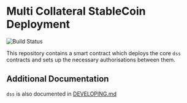 # Multi Collateral StableCoin Deployment
![Build Status](https://github.com/indefibank/dss-deploy/actions/workflows/.github/workflows/tests.yaml/badge.svg?branch=master)

This repository contains a smart contract which deploys the core `dss` contracts and sets up the necessary authorisations between them.

## Additional Documentation

`dss` is also documented in [DEVELOPING.md](https://github.com/indefibank/dss/blob/master/DEVELOPING.md)
